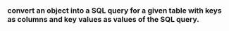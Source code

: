 ### convert an object into a SQL query for a given table with keys as columns and key values as values of the SQL query.
